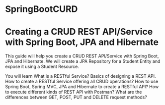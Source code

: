 # SpringBootCURD
# Creating a CRUD REST API/Service with Spring Boot, JPA and Hibernate

This guide will help you create a CRUD REST API/Service with Spring Boot, JPA and Hibernate. We will create a JPA Repository for a Student Entity and expose it using a Student Resource.

You will learn
What is a RESTful Service?
Basics of designing a REST API.
How to create a RESTful Service offering all CRUD operations?
How to use Spring Boot, Spring MVC, JPA and Hibernate to create a RESTful API?
How to execute different kinds of REST API with Postman?
What are the differences between GET, POST, PUT and DELETE request methods?
